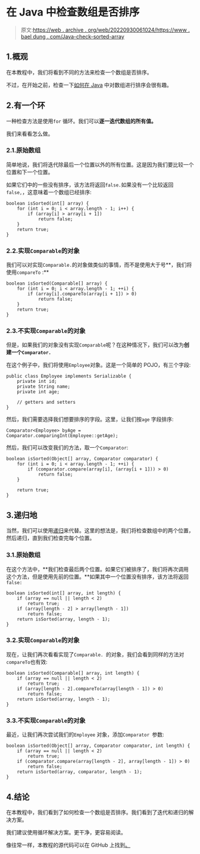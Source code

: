 # 在 Java 中检查数组是否排序

> 原文:[https://web . archive . org/web/20220930061024/https://www . bael dung . com/Java-check-sorted-array](https://web.archive.org/web/20220930061024/https://www.baeldung.com/java-check-sorted-array)

## 1.概观

在本教程中，我们将看到不同的方法来检查一个数组是否排序。

不过，在开始之前，检查一下[如何在 Java](/web/20221127130125/https://www.baeldung.com/java-sorting-arrays) 中对数组进行排序会很有趣。

## 2.有一个环

一种检查方法是使用`for` 循环。我们可以**逐一迭代数组的所有值。**

我们来看看怎么做。

### 2.1.原始数组

简单地说，我们将迭代除最后一个位置以外的所有位置。这是因为我们要比较一个位置和下一个位置。

如果它们中的一些没有排序，该方法将返回`false.`如果没有一个比较返回`false,`，这意味着一个数组已经排序:

```
boolean isSorted(int[] array) {
    for (int i = 0; i < array.length - 1; i++) {
        if (array[i] > array[i + 1])
            return false;
    }
    return true;
}
```

### 2.2.实现`Comparable`的对象

我们可以对实现`Comparable.`的对象做类似的事情，而不是使用大于号**，我们将使用`compareTo` :**

```
boolean isSorted(Comparable[] array) {
    for (int i = 0; i < array.length - 1; ++i) {
        if (array[i].compareTo(array[i + 1]) > 0)
            return false;
    }
    return true;
}
```

### 2.3.不实现`Comparable`的对象

但是，如果我们的对象没有实现`Comparable`呢？在这种情况下，我们可以改为**创建一个`Comparator.`**

在这个例子中，我们将使用`Employee`对象。这是一个简单的 POJO，有三个字段:

```
public class Employee implements Serializable {
    private int id;
    private String name;
    private int age;

    // getters and setters
}
```

然后，我们需要选择我们想要排序的字段。这里，让我们按`age` 字段排序:

```
Comparator<Employee> byAge = Comparator.comparingInt(Employee::getAge);
```

然后，我们可以改变我们的方法，取一个`Comparator`:

```
boolean isSorted(Object[] array, Comparator comparator) {
    for (int i = 0; i < array.length - 1; ++i) {
        if (comparator.compare(array[i], (array[i + 1])) > 0)
            return false;
    }

    return true;
}
```

## 3.递归地

当然，我们可以使用[递归](/web/20221127130125/https://www.baeldung.com/java-recursion)来代替。这里的想法是，我们将检查数组中的两个位置，然后递归，直到我们检查完每个位置。

### 3.1.原始数组

在这个方法中，**我们检查最后两个位置。如果它们被排序了，我们将再次调用这个方法，但是使用先前的位置。**如果其中一个位置没有排序，该方法将返回`false:`

```
boolean isSorted(int[] array, int length) {
    if (array == null || length < 2) 
        return true; 
    if (array[length - 2] > array[length - 1])
        return false;
    return isSorted(array, length - 1);
}
```

### 3.2.实现`Comparable`的对象

现在，让我们再次看看实现了`Comparable. `的对象，我们会看到同样的方法对`compareTo`也有效:

```
boolean isSorted(Comparable[] array, int length) {
    if (array == null || length < 2) 
        return true; 
    if (array[length - 2].compareTo(array[length - 1]) > 0)
        return false;
    return isSorted(array, length - 1);
}
```

### 3.3.不实现`Comparable`的对象

最近，让我们再次尝试我们的`Employee` 对象，添加`Comparator `参数:

```
boolean isSorted(Object[] array, Comparator comparator, int length) {
    if (array == null || length < 2)
        return true;
    if (comparator.compare(array[length - 2], array[length - 1]) > 0)
        return false;
    return isSorted(array, comparator, length - 1);
}
```

## 4.结论

在本教程中，我们看到了如何检查一个数组是否排序。我们看到了迭代和递归的解决方案。

我们建议使用循环解决方案。更干净，更容易阅读。

像往常一样，本教程的源代码可以在 GitHub 上找到[。](https://web.archive.org/web/20221127130125/https://github.com/eugenp/tutorials/tree/master/core-java-modules/core-java-arrays-sorting)